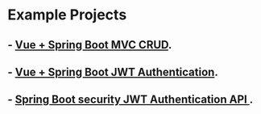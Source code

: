 # Example  Projects
## - [Vue + Spring Boot MVC CRUD](/vue+springboot/).
## - [Vue + Spring Boot JWT Authentication](/vue+springboot/).
## - [Spring Boot security JWT Authentication API ](/SpringBoot/web-security-authentication-jwt/).




